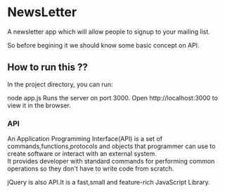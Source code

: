 # NewsLetter
A newsletter app which will allow people to signup to your mailing list.

So before begining it we should know some basic concept on API.<br>

## How to run this ??

In the project directory, you can run:

node app.js
Runs the server on port 3000.
Open http://localhost:3000 to view it in the browser.

### API 
An Application Programming Interface(API) is a set of commands,functions,protocols and objects
that programmer can use to create software or interact with an external system.
<br>
It provides developer with standard commands for performing common operations so they don't have
to write code from scratch.<br>

jQuery is also API.It is a fast,small and feature-rich JavaScript Library.
